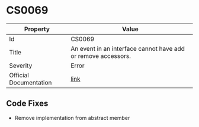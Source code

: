 # CS0069

| Property               | Value                                                             |
| ---------------------- | ----------------------------------------------------------------- |
| Id                     | CS0069                                                            |
| Title                  | An event in an interface cannot have add or remove accessors\.    |
| Severity               | Error                                                             |
| Official Documentation | [link](http://docs.microsoft.com/en-us/dotnet/csharp/misc/cs0069) |

## Code Fixes

* Remove implementation from abstract member
